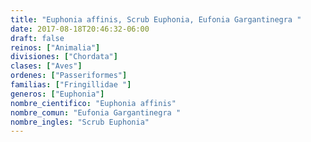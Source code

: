 ```yaml
---
title: "Euphonia affinis, Scrub Euphonia, Eufonia Gargantinegra "
date: 2017-08-18T20:46:32-06:00
draft: false
reinos: ["Animalia"]
divisiones: ["Chordata"]
clases: ["Aves"]
ordenes: ["Passeriformes"]
familias: ["Fringillidae "]
generos: ["Euphonia"]
nombre_cientifico: "Euphonia affinis"
nombre_comun: "Eufonia Gargantinegra "
nombre_ingles: "Scrub Euphonia"
---
```

